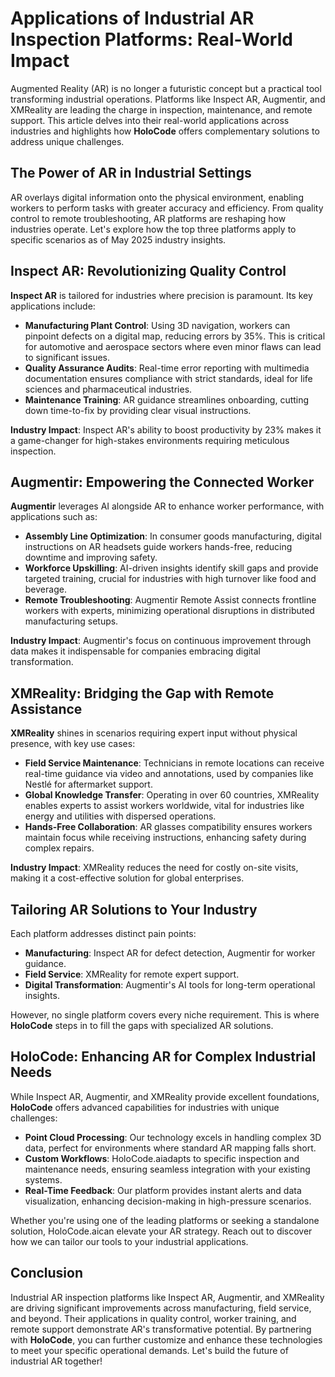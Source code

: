 # Applications of Industrial AR Inspection Platforms: Real-World Impact

Augmented Reality (AR) is no longer a futuristic concept but a practical tool transforming industrial operations. Platforms like Inspect AR, Augmentir, and XMReality are leading the charge in inspection, maintenance, and remote support. This article delves into their real-world applications across industries and highlights how **HoloCode** offers complementary solutions to address unique challenges.

## The Power of AR in Industrial Settings

AR overlays digital information onto the physical environment, enabling workers to perform tasks with greater accuracy and efficiency. From quality control to remote troubleshooting, AR platforms are reshaping how industries operate. Let's explore how the top three platforms apply to specific scenarios as of May 2025 industry insights.

## Inspect AR: Revolutionizing Quality Control

**Inspect AR** is tailored for industries where precision is paramount. Its key applications include:
- **Manufacturing Plant Control**: Using 3D navigation, workers can pinpoint defects on a digital map, reducing errors by 35%. This is critical for automotive and aerospace sectors where even minor flaws can lead to significant issues.
- **Quality Assurance Audits**: Real-time error reporting with multimedia documentation ensures compliance with strict standards, ideal for life sciences and pharmaceutical industries.
- **Maintenance Training**: AR guidance streamlines onboarding, cutting down time-to-fix by providing clear visual instructions.

**Industry Impact**: Inspect AR's ability to boost productivity by 23% makes it a game-changer for high-stakes environments requiring meticulous inspection.

## Augmentir: Empowering the Connected Worker

**Augmentir** leverages AI alongside AR to enhance worker performance, with applications such as:
- **Assembly Line Optimization**: In consumer goods manufacturing, digital instructions on AR headsets guide workers hands-free, reducing downtime and improving safety.
- **Workforce Upskilling**: AI-driven insights identify skill gaps and provide targeted training, crucial for industries with high turnover like food and beverage.
- **Remote Troubleshooting**: Augmentir Remote Assist connects frontline workers with experts, minimizing operational disruptions in distributed manufacturing setups.

**Industry Impact**: Augmentir's focus on continuous improvement through data makes it indispensable for companies embracing digital transformation.

## XMReality: Bridging the Gap with Remote Assistance

**XMReality** shines in scenarios requiring expert input without physical presence, with key use cases:
- **Field Service Maintenance**: Technicians in remote locations can receive real-time guidance via video and annotations, used by companies like Nestlé for aftermarket support.
- **Global Knowledge Transfer**: Operating in over 60 countries, XMReality enables experts to assist workers worldwide, vital for industries like energy and utilities with dispersed operations.
- **Hands-Free Collaboration**: AR glasses compatibility ensures workers maintain focus while receiving instructions, enhancing safety during complex repairs.

**Industry Impact**: XMReality reduces the need for costly on-site visits, making it a cost-effective solution for global enterprises.

## Tailoring AR Solutions to Your Industry

Each platform addresses distinct pain points:
- **Manufacturing**: Inspect AR for defect detection, Augmentir for worker guidance.
- **Field Service**: XMReality for remote expert support.
- **Digital Transformation**: Augmentir's AI tools for long-term operational insights.

However, no single platform covers every niche requirement. This is where **HoloCode** steps in to fill the gaps with specialized AR solutions.

## HoloCode: Enhancing AR for Complex Industrial Needs

While Inspect AR, Augmentir, and XMReality provide excellent foundations, **HoloCode** offers advanced capabilities for industries with unique challenges:
- **Point Cloud Processing**: Our technology excels in handling complex 3D data, perfect for environments where standard AR mapping falls short.
- **Custom Workflows**: HoloCode.aiadapts to specific inspection and maintenance needs, ensuring seamless integration with your existing systems.
- **Real-Time Feedback**: Our platform provides instant alerts and data visualization, enhancing decision-making in high-pressure scenarios.

Whether you're using one of the leading platforms or seeking a standalone solution, HoloCode.aican elevate your AR strategy. Reach out to discover how we can tailor our tools to your industrial applications.

## Conclusion

Industrial AR inspection platforms like Inspect AR, Augmentir, and XMReality are driving significant improvements across manufacturing, field service, and beyond. Their applications in quality control, worker training, and remote support demonstrate AR's transformative potential. By partnering with **HoloCode**, you can further customize and enhance these technologies to meet your specific operational demands. Let's build the future of industrial AR together! 